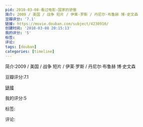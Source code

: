 ```yaml
---
pid: 2010-03-08-看过电影-国家的骄傲
简介: 2009 / 美国 / 战争 短片 / 伊莱·罗斯 / 丹尼尔·布鲁赫 博·史文森
豆瓣评分: '7.1'
链接: https://movie.douban.com/subject/4230910/
创建时间: '2010-03-08 20:15:13'
我的评分: '5'
标签:
评论:
tags: [douban]
categories: [timeline]
---
```

简介:2009 / 美国 / 战争 短片 / 伊莱·罗斯 / 丹尼尔·布鲁赫 博·史文森

豆瓣评分:7.1

[链接](https://movie.douban.com/subject/4230910/)

我的评分:5

标签:

评论:

